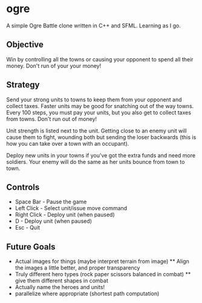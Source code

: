 ogre
====
A simple Ogre Battle clone written in C++ and SFML.  Learning as I go.

Objective
---------
Win by controlling all the towns or causing your opponent to spend all their money.  Don't run of your your money!

Strategy
--------
Send your strong units to towns to keep them from your opponent and collect taxes.  Faster units may be good for snatching out of the way towns.  Every 100 steps, you must pay your units, but you also get to collect taxes from towns.  Don't run out of money!

Unit strength is listed next to the unit.  Getting close to an enemy unit will cause them to fight, wounding both but sending the loser backwards (this is how you can take over a town with an occupant).

Deploy new units in your towns if you've got the extra funds and need more soldiers.  Your enemy will do the same as her units bounce from town to town.

Controls
--------
* Space Bar - Pause the game
* Left Click - Select unit/issue move command
* Right Click - Deploy unit (when paused)
* D - Deploy unit (when paused)
* Esc - Quit

Future Goals
------------
* Actual images for things (maybe interpret terrain from image)
  ** Align the images a little better, and proper transparency
* Truly different hero types (rock paper scissors balanced in combat)
  ** give them different shapes in combat
* Actually name the heroes and units!
* parallelize where appropriate (shortest path computation)
